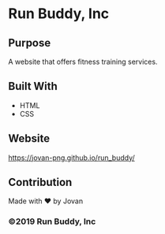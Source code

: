 # Run Buddy, Inc

## Purpose

A website that offers fitness training services.

## Built With

- HTML
- CSS

## Website

https://jovan-png.github.io/run_buddy/

## Contribution

Made with ❤️ by Jovan

### ©️2019 Run Buddy, Inc
